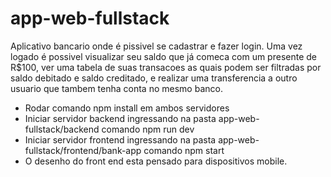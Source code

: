 # app-web-fullstack

Aplicativo bancario onde é pissivel se cadastrar e fazer login. 
Uma vez logado é possivel visualizar seu saldo que já comeca com um presente de R$100, ver uma tabela de suas transacoes as quais podem ser filtradas por saldo debitado e saldo creditado, e realizar uma transferencia a outro usuario que tambem tenha conta no mesmo banco.

- Rodar comando npm install em ambos servidores
- Iniciar servidor backend ingressando na pasta app-web-fullstack/backend comando npm run dev
- Iniciar servidor frontend ingressando na pasta app-web-fullstack/frontend/bank-app comando npm start
- O desenho do front end esta pensado para dispositivos mobile. 



